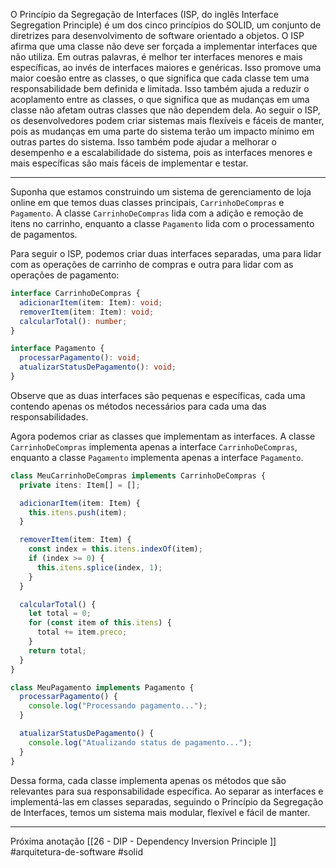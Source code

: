 O Princípio da Segregação de Interfaces (ISP, do inglês Interface Segregation Principle) é um dos cinco princípios do SOLID, um conjunto de diretrizes para desenvolvimento de software orientado a objetos.
O ISP afirma que uma classe não deve ser forçada a implementar interfaces que não utiliza. Em outras palavras, é melhor ter interfaces menores e mais específicas, ao invés de interfaces maiores e genéricas.
Isso promove uma maior coesão entre as classes, o que significa que cada classe tem uma responsabilidade bem definida e limitada. Isso também ajuda a reduzir o acoplamento entre as classes, o que significa que as mudanças em uma classe não afetam outras classes que não dependem dela.
Ao seguir o ISP, os desenvolvedores podem criar sistemas mais flexíveis e fáceis de manter, pois as mudanças em uma parte do sistema terão um impacto mínimo em outras partes do sistema. Isso também pode ajudar a melhorar o desempenho e a escalabilidade do sistema, pois as interfaces menores e mais específicas são mais fáceis de implementar e testar.

---
Suponha que estamos construindo um sistema de gerenciamento de loja online em que temos duas classes principais, `CarrinhoDeCompras` e `Pagamento`. A classe `CarrinhoDeCompras` lida com a adição e remoção de itens no carrinho, enquanto a classe `Pagamento` lida com o processamento de pagamentos.

Para seguir o ISP, podemos criar duas interfaces separadas, uma para lidar com as operações de carrinho de compras e outra para lidar com as operações de pagamento:

```typescript
interface CarrinhoDeCompras {
  adicionarItem(item: Item): void;
  removerItem(item: Item): void;
  calcularTotal(): number;
}

interface Pagamento {
  processarPagamento(): void;
  atualizarStatusDePagamento(): void;
}
```

Observe que as duas interfaces são pequenas e específicas, cada uma contendo apenas os métodos necessários para cada uma das responsabilidades.

Agora podemos criar as classes que implementam as interfaces. A classe `CarrinhoDeCompras` implementa apenas a interface `CarrinhoDeCompras`, enquanto a classe `Pagamento` implementa apenas a interface `Pagamento`.

```typescript
class MeuCarrinhoDeCompras implements CarrinhoDeCompras {
  private itens: Item[] = [];

  adicionarItem(item: Item) {
    this.itens.push(item);
  }

  removerItem(item: Item) {
    const index = this.itens.indexOf(item);
    if (index >= 0) {
      this.itens.splice(index, 1);
    }
  }

  calcularTotal() {
    let total = 0;
    for (const item of this.itens) {
      total += item.preco;
    }
    return total;
  }
}

class MeuPagamento implements Pagamento {
  processarPagamento() {
    console.log("Processando pagamento...");
  }

  atualizarStatusDePagamento() {
    console.log("Atualizando status de pagamento...");
  }
}
```

Dessa forma, cada classe implementa apenas os métodos que são relevantes para sua responsabilidade específica. Ao separar as interfaces e implementá-las em classes separadas, seguindo o Princípio da Segregação de Interfaces, temos um sistema mais modular, flexível e fácil de manter.

---
Próxima anotação [[26 - DIP - Dependency Inversion Principle ]]
#arquitetura-de-software #solid 